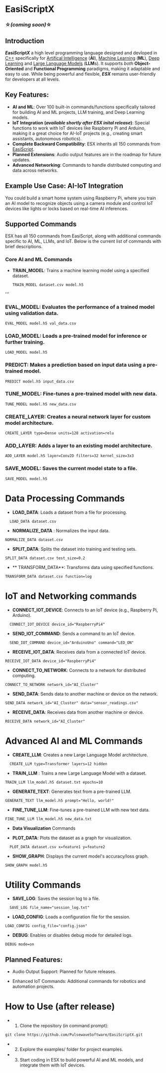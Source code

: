 # EasiScriptX 
### ☆_(coming soon)_☆

## Introduction

**_E_**asi**_S_**cript**_X_**  a high level programming language designed and devloped in [C++](https://en.m.wikipedia.org/wiki/C%2B%2B) specifically for [Artifical Intelligence](https://www.google.com/url?sa=t&source=web&rct=j&opi=89978449&url=https://en.wikipedia.org/wiki/Artificial_intelligence&ved=2ahUKEwiTurPdtsWIAxV93TQHHcvUHtQQFnoECC4QAQ&usg=AOvVaw0svSWXI233PfYA4MrKZd4I) (**AI**), [Machine Learning](https://en.m.wikipedia.org/wiki/Machine_learning) (**ML**), [Deep Learning](https://en.m.wikipedia.org/wiki/Deep_learning) and [Large Language Models](https://en.m.wikipedia.org/wiki/Large_language_model) (**LLM**s). It supports _both_ **Object-Oriented** and **Functional Programming** paradigms, making it adaptable and easy to use. While being powerful and flexible, _**ESX**_ remains user-friendly for developers at all levels.

## Key Features:
- **AI and ML**: Over 100 built-in commands/functions specifically tailored for building AI and ML projects, LLM training, and Deep Learning models.
- **IoT Integration (_available shortly after ESX inital release_)**: Special functions to work with IoT devices like Raspberry Pi and Arduino, making it a great choice for AI-IoT projects (e.g., creating smart assistants, autonomous robotics).
- **Complete Backward Compatibility**: ESX inherits all 150 commands from [EasiScript](https://github.com/PulewaveSoftware/EasiScript).
- **Planned Extensions**: Audio output features are in the roadmap for future updates.
- **Advanced Networking**: Commands to handle distributed computing and data across networks.

## Example Use Case: AI-IoT Integration
You could build a smart home system using Raspberry Pi, where you train an AI model to recognize objects using a camera module and control IoT devices like lights or locks based on real-time AI inferences.

## Supported Commands
ESX has all 150 commands from EasiScript, along with additional commands specific to AI, ML, LLMs, and IoT. Below is the current list of commands with brief descriptions.

### Core AI and ML Commands

- **TRAIN_MODEL**: Trains a machine learning model using a specified dataset.
  ```
  TRAIN_MODEL dataset.csv model.h5
 '''
### EVAL_MODEL: Evaluates the performance of a trained model using validation data.

```
EVAL_MODEL model.h5 val_data.csv
```
### LOAD_MODEL: Loads a pre-trained model for inference or further training.

```
LOAD_MODEL model.h5
```

### PREDICT: Makes a prediction based on input data using a pre-trained model.
```
PREDICT model.h5 input_data.csv
```
### TUNE_MODEL: Fine-tunes a pre-trained model with new data.
```
TUNE_MODEL model.h5 new_data.csv
```
### CREATE_LAYER: Creates a neural network layer for custom model architecture.
```
CREATE_LAYER type=Dense units=128 activation=relu
```
### ADD_LAYER: Adds a layer to an existing model architecture.
```
ADD_LAYER model.h5 layer=Conv2D filters=32 kernel_size=3x3
```
### SAVE_MODEL: Saves the current model state to a file.
```
SAVE_MODEL model.h5
```

# Data Processing Commands

- **LOAD_DATA**: Loads a dataset from a file for processing.
```
  LOAD_DATA dataset.csv
```
- **NORMALIZE_DATA** : Normalizes the input data.
```
NORMALIZE_DATA dataset.csv
```
- **SPLIT_DATA**: Splits the dataset into training and testing sets.
```
SPLIT_DATA dataset.csv test_size=0.2
```
- ** TRANSFORM_DATA**: Transforms data using specified functions.
```
TRANSFORM_DATA dataset.csv function=log
```

# IoT and Networking commands
- **CONNECT_IOT_DEVICE**: Connects to an IoT device (e.g., Raspberry Pi, Arduino).
```
  CONNECT_IOT_DEVICE device_id="RaspberryPi4"
```
- **SEND_IOT_COMMAND**: Sends a command to an IoT device.
```
  SEND_IOT_COMMAND device_id="ArduinoUno" command="LED_ON"
```
- **RECEIVE_IOT_DATA**: Receives data from a connected IoT device.
```
RECEIVE_IOT_DATA device_id="RaspberryPi4"
```
- **CONNECT_TO_NETWORK**: Connects to a network for distributed computing.
```
CONNECT_TO_NETWORK network_id="AI_Cluster"
```
- **SEND_DATA**: Sends data to another machine or device on the network.
```
SEND_DATA network_id="AI_Cluster" data="sensor_readings.csv"
```
- **RECEIVE_DATA**: Receives data from another machine or device.
```
RECEIVE_DATA network_id="AI_Cluster"
```
 # Advanced AI and ML Commands

- **CREATE_LLM**: Creates a new Large Language Model architecture.
```
  CREATE_LLM type=Transformer layers=12 hidden
```
- **TRAIN_LLM** : Trains a new Large Language Model with a dataset.
```
TRAIN_LLM llm_model.h5 dataset.txt epochs=10
```
- **GENERATE_TEXT**: Generates text from a pre-trained LLM.
```
GENERATE_TEXT llm_model.h5 prompt="Hello, world!"
```
- **FINE_TUNE_LLM**: Fine-tunes a pre-trained LLM with new text data.
```
FINE_TUNE_LLM llm_model.h5 new_data.txt
```

- **Data Visualization** Commands

- **PLOT_DATA**: Plots the dataset as a graph for visualization.
```
  PLOT_DATA dataset.csv x=feature1 y=feature2
```
- **SHOW_GRAPH**: Displays the current model's accuracy/loss graph.
```
SHOW_GRAPH model.h5
```

 # Utility Commands

- **SAVE_LOG**: Saves the session log to a file.
```
  SAVE_LOG file_name="session_log.txt"
```

- **LOAD_CONFIG**: Loads a configuration file for the session.
```
LOAD_CONFIG config_file="config.json"
```
- **DEBUG**: Enables or disables debug mode for detailed logs.
```
DEBUG mode=on
```
## Planned Features:

- Audio Output Support: Planned for future releases.

- Enhanced IoT Commands: Additional commands for robotics and automation projects.

 # How to Use (after release)

- 1. Clone the repository (in command prompt):
```
git clone https://github.com/PulsewaveSoftware/EasiScriptX.git
```

- 2. Explore the examples/ folder for project examples.


- 3. Start coding in ESX to build powerful AI and ML models, and integrate them with IoT devices.
